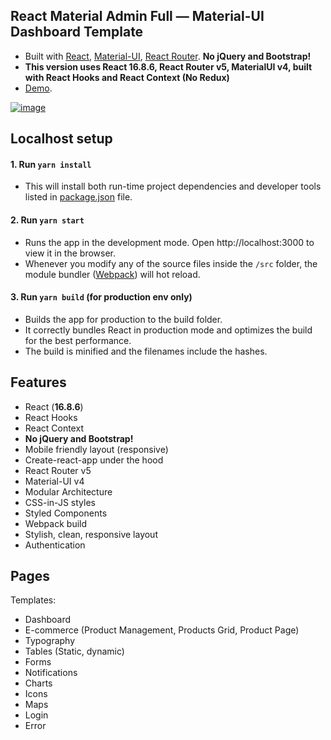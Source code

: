 ## React Material Admin Full — Material-UI Dashboard Template
* Built with [React](https://facebook.github.io/react/), [Material-UI](https://material-ui.com), [React Router](https://reacttraining.com/react-router/). **No jQuery and Bootstrap!**
* **This version uses React 16.8.6, React Router v5, MaterialUI v4, built with React Hooks and React Context (No Redux)**
* [Demo](https://flatlogic.com/admin-dashboards/react-material-admin-full/demo).

[![image](https://user-images.githubusercontent.com/24964748/55800639-df780300-5adc-11e9-84b7-7c2437088516.png)](https://flatlogic.com/admin-dashboards/react-material-admin-full/demo)

## Localhost setup
#### 1. Run `yarn install`
* This will install both run-time project dependencies and developer tools listed in [package.json](package.json) file.

#### 2. Run `yarn start`
* Runs the app in the development mode. Open http://localhost:3000 to view it in the browser.
* Whenever you modify any of the source files inside the `/src` folder, the module bundler ([Webpack](http://webpack.github.io/)) will hot reload.

#### 3. Run `yarn build` (for production env only)
* Builds the app for production to the build folder.
* It correctly bundles React in production mode and optimizes the build for the best performance.
* The build is minified and the filenames include the hashes.

## Features
- React (**16.8.6**)
- React Hooks
- React Context
- **No jQuery and Bootstrap!**
- Mobile friendly layout (responsive)
- Create-react-app under the hood
- React Router v5
- Material-UI v4
- Modular Architecture
- CSS-in-JS styles
- Styled Components
- Webpack build
- Stylish, clean, responsive layout
- Authentication

## Pages
Templates:
- Dashboard
- E-commerce (Product Management, Products Grid, Product Page)
- Typography
- Tables (Static, dynamic)
- Forms
- Notifications
- Charts
- Icons
- Maps
- Login
- Error
